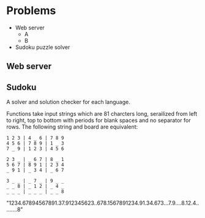 # Problems

* Web server
  * A
  * B
* Sudoku puzzle solver

## Web server



## Sudoku

A solver and solution checker for each language.

Functions take input strings which are 81 charcters long, serailized from left to right, top to bottom 
with periods for blank spaces and no separator for rows. The following string and board are equivalent:

`1 2 3 | 4 _ 6 | 7 8 9`  
`4 5 6 | 7 8 9 | 1 _ 3`  
`7 _ 9 | 1 2 3 | 4 5 6`  
  
`2 3 _ | _ 6 7 | 8 _ 1`  
`5 6 7 | 8 9 1 | 2 3 4`  
`_ 9 1 | _ 3 4 | _ 6 7`  
    
`3 _ _ | _ 7 _ | 9 _ _`  
`_ _ 8 | _ 1 2 | _ 4 _`  
`_ _ _ | _ _ _ | _ _ 8`  
  
"1234.67894567891.37.912345623..678.1567891234.91.34.673...7.9....8.12.4.........8"
